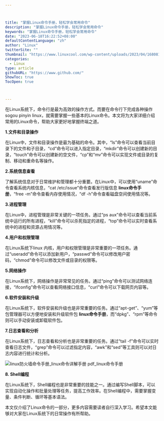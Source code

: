 ```yaml
---



title: "掌握Linux命令手册，轻松学会常用命令"
description: "掌握Linux命令手册，轻松学会常用命令"
keywords: "掌握Linux命令手册，轻松学会常用命令"
date: "2023-06-18T16:22:52+08:00"
defaultContentLanguage: "zh"
author: "Linux"
twitterSite: ""
thumbnail: "https://www.linuxcool.com/wp-content/uploads/2023/04/1680811441337_0.png"
categories:
  - Linux
type: article
githubURL: "https://www.github.com/"
ShowToc: true
TocOpen: true



---
```


在Linux系统下，命令行是最为高效的操作方式。而要在命令行下完成各种操作sogou pinyin linux，就需要掌握一些基本的Linux命令。本文将为大家详细介绍常用的Linux命令，帮助大家更好地掌握终端之道。

**1.文件和目录操作**

在Linux中，文件和目录操作是最为基础的命令。其中，“ls”命令可以查看当前目录下的文件和子目录，“cd”命令可以进入指定目录，“mkdir”命令可以创建新的目录，“touch”命令可以创建新的空文件，“cp”和“mv”命令可以实现文件或目录的复制、移动和重命名等操作。

**2.系统信息查看**

了解系统信息对于日常维护和管理都十分重要。在Linux中，可以使用“uname”命令查看系统内核信息，“cat /etc/issue”命令查看发行版信息 **linux命令手册**，“free -m”命令查看内存使用情况，“df -h”命令查看磁盘空间使用情况等。

**3.进程管理**

在Linux中，进程管理是非常关键的一项任务。通过“ps aux”命令可以查看当前系统中运行的所有进程，“kill”命令可以杀死指定的进程，“top”命令可以实时查看系统中的进程和资源占用情况等。

**4.用户和权限管理**

在Linux系统下linux 内核，用户和权限管理是非常重要的一项任务。通过“useradd”命令可以添加新用户，“passwd”命令可以修改用户密码，“chmod”命令可以修改文件或目录的权限等。

**5.网络操作**

在Linux系统下，网络操作是非常常见的任务。通过“ping”命令可以测试网络连接，“ifconfig”命令可以查看网络接口信息，“curl”命令可以下载网页内容等。

**6.软件安装和升级**

在Linux系统下，软件安装和升级也是非常重要的任务。通过“apt-get”、“yum”等包管理器可以方便地安装和升级软件包 **linux命令手册**，而“dpkg”、“rpm”等命令则可以手动安装或卸载软件包。

**7.日志查看和分析**

在Linux系统下，日志查看和分析也是非常重要的任务。通过“tail -f”命令可以实时查看日志文件，“grep”命令可以过滤指定内容，“awk”和“sed”等工具则可以对日志内容进行统计和分析。

![linux防火墙命令手册_linux命令详解手册 pdf_linux命令手册](https://www.linuxcool.com/wp-content/uploads/2023/04/1680811441337_0.png)

**8. Shell编程**

在Linux系统下，Shell编程也是非常重要的技能之一。通过编写Shell脚本，可以实现自动化操作和批量处理等任务，提高工作效率。在Shell编程中，需要掌握变量、条件判断、循环等基本语法。

本文仅介绍了Linux命令的一部分，更多内容需要读者自行深入学习。希望本文能够对大家在Linux系统下的日常操作有所帮助。